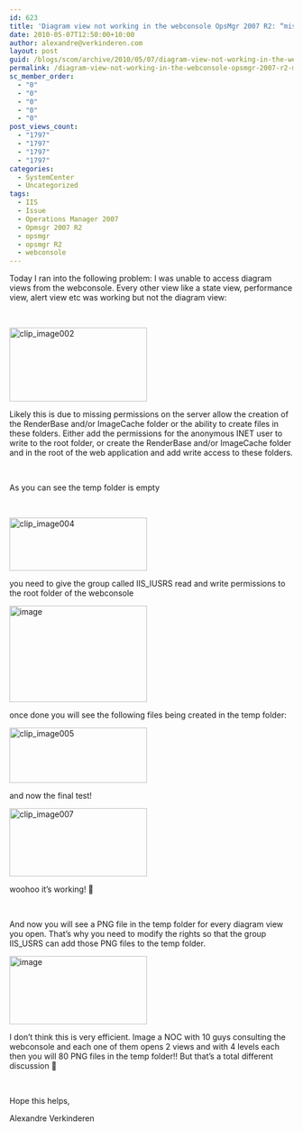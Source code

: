 ```yaml
---
id: 623
title: 'Diagram view not working in the webconsole OpsMgr 2007 R2: “missing permissions on the server allow the creation of the RenderBase and/or ImageCache folder”'
date: 2010-05-07T12:50:00+10:00
author: alexandre@verkinderen.com
layout: post
guid: /blogs/scom/archive/2010/05/07/diagram-view-not-working-in-the-webconsole-opsmgr-2007-r2-missing-permissions-on-the-server-allow-the-creation-of-the-renderbase-and-or-imagecache-folder.aspx
permalink: /diagram-view-not-working-in-the-webconsole-opsmgr-2007-r2-missing-permissions-on-the-server-allow-the-creation-of-the-renderbase-and-or-imagecache-folder/
sc_member_order:
  - "0"
  - "0"
  - "0"
  - "0"
  - "0"
post_views_count:
  - "1797"
  - "1797"
  - "1797"
  - "1797"
categories:
  - SystemCenter
  - Uncategorized
tags:
  - IIS
  - Issue
  - Operations Manager 2007
  - Opmsgr 2007 R2
  - opsmgr
  - opsmgr R2
  - webconsole
---
```

Today I ran into the following problem: I was unable to access diagram views from the webconsole. Every other view like a state view, performance view, alert view etc was working but not the diagram view:

&nbsp;

[<img height="131" width="244" src="http://scug.be/scom/files/2012/06/clip_image002_thumb_3C9CA96D.jpg" alt="clip_image002" border="0" style="border-bottom: 0px;border-left: 0px;border-top: 0px;border-right: 0px" />](http://scug.be/scom/files/2012/06/clip_image002_35E99FEA.jpg)

Likely this is due to missing permissions on the server allow the creation of the RenderBase and/or ImageCache folder or the ability to create files in these folders. Either add the permissions for the anonymous INET user to write to the root folder, or create the RenderBase and/or ImageCache folder and in the root of the web application and add write access to these folders.

&nbsp;

As you can see the temp folder is empty

&nbsp;

[<img height="94" width="244" src="http://scug.be/scom/files/2012/06/clip_image004_thumb_7547537A.jpg" alt="clip_image004" border="0" style="border-bottom: 0px;border-left: 0px;border-top: 0px;border-right: 0px" />](http://scug.be/scom/files/2012/06/clip_image004_636ABFAD.jpg)

you need to give the group called IIS_IUSRS read and write permissions to the root folder of the webconsole

[<img height="171" width="244" src="https://mscloudstorage.blob.core.windows.net/mscloudstorage//2012/06/image_thumb_22C8733E.png" alt="image" border="0" style="border-bottom: 0px;border-left: 0px;border-top: 0px;border-right: 0px" />](http://scug.be/scom/files/2012/06/image_6E281702.png)

once done you will see the following files being created in the temp folder:

[<img height="98" width="244" src="http://scug.be/scom/files/2012/06/clip_image005_thumb_09607004.png" alt="clip_image005" border="0" style="border-bottom: 0px;border-left: 0px;border-top: 0px;border-right: 0px" />](http://scug.be/scom/files/2012/06/clip_image005_34A5070B.png)

and now the final test!

[<img height="121" width="244" src="http://scug.be/scom/files/2012/06/clip_image007_thumb_141DC759.jpg" alt="clip_image007" border="0" style="border-bottom: 0px;border-left: 0px;border-top: 0px;border-right: 0px" />](http://scug.be/scom/files/2012/06/clip_image007_6D4FB118.jpg)

woohoo it&#8217;s working! 🙂

&nbsp;

And now you will see a PNG file in the temp folder for every diagram view you open. That&rsquo;s why you need to modify the rights so that the group IIS_USRS can add those PNG files to the temp folder.

[<img height="121" width="244" src="https://mscloudstorage.blob.core.windows.net/mscloudstorage//2012/06/image_thumb_13B19464.png" alt="image" border="0" style="border-bottom: 0px;border-left: 0px;border-top: 0px;border-right: 0px" />](http://scug.be/scom/files/2012/06/image_3AEBDD99.png)

I don&rsquo;t think this is very efficient. Image a NOC with 10 guys consulting the webconsole and each one of them opens 2 views and with 4 levels each then you will 80 PNG files in the temp folder!! But that&rsquo;s a total different discussion 🙂

&nbsp;

Hope this helps,

Alexandre Verkinderen